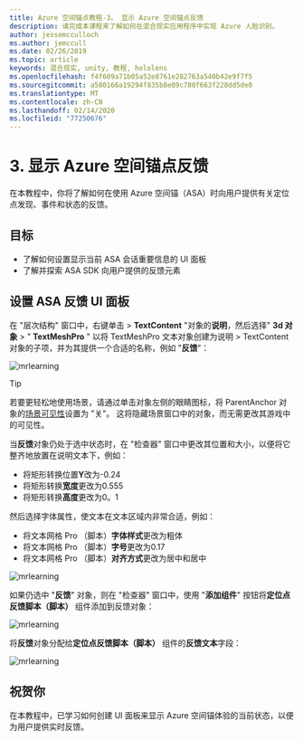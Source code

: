 ```yaml
---
title: Azure 空间锚点教程-3。 显示 Azure 空间锚点反馈
description: 请完成本课程来了解如何在混合现实应用程序中实现 Azure 人脸识别。
author: jessemcculloch
ms.author: jemccull
ms.date: 02/26/2019
ms.topic: article
keywords: 混合现实, unity, 教程, hololens
ms.openlocfilehash: f4f609a71b05a52e8761e282763a540b42e9f7f5
ms.sourcegitcommit: a580166a19294f835b8e09c780f663f228dd5de0
ms.translationtype: MT
ms.contentlocale: zh-CN
ms.lasthandoff: 02/14/2020
ms.locfileid: "77250676"
---
```

# <a name="3-displaying-azure-spatial-anchor-feedback"></a>3. 显示 Azure 空间锚点反馈

在本教程中，你将了解如何在使用 Azure 空间锚（ASA）时向用户提供有关定位点发现、事件和状态的反馈。

## <a name="objectives"></a>目标

* 了解如何设置显示当前 ASA 会话重要信息的 UI 面板
* 了解并探索 ASA SDK 向用户提供的反馈元素

## <a name="set-up-asa-feedback-ui-panel"></a>设置 ASA 反馈 UI 面板

在 "层次结构" 窗口中，右键单击 > **TextContent** "对象的**说明**，然后选择" **3d 对象** > " **TextMeshPro** " 以将 TextMeshPro 文本对象创建为说明 > TextContent 对象的子项，并为其提供一个合适的名称，例如 "**反馈**"：

![mrlearning](images/mrlearning-asa/tutorial3-section1-step1-1.png)

> [!TIP]
> 若要更轻松地使用场景，请通过单击对象左侧的眼睛图标，将 ParentAnchor 对象的<a href="https://docs.unity3d.com/Manual/SceneVisibility.html" target="_blank">场景可见性</a>设置为 "关"。 这将隐藏场景窗口中的对象，而无需更改其游戏中的可见性。

当**反馈**对象仍处于选中状态时，在 "检查器" 窗口中更改其位置和大小，以便将它整齐地放置在说明文本下，例如：

* 将矩形转换位置**Y**改为-0.24
* 将矩形转换**宽度**更改为0.555
* 将矩形转换**高度**更改为0。1

然后选择字体属性，使文本在文本区域内非常合适，例如：

* 将文本网格 Pro （脚本）**字体样式**更改为粗体
* 将文本网格 Pro （脚本）**字号**更改为0.17
* 将文本网格 Pro （脚本）**对齐方式**更改为居中和居中

![mrlearning](images/mrlearning-asa/tutorial3-section1-step1-2.png)

如果仍选中 "**反馈**" 对象，则在 "检查器" 窗口中，使用 "**添加组件**" 按钮将**定位点反馈脚本（脚本）** 组件添加到反馈对象：

![mrlearning](images/mrlearning-asa/tutorial3-section1-step1-3.png)

将**反馈**对象分配给**定位点反馈脚本（脚本）** 组件的**反馈文本**字段：

![mrlearning](images/mrlearning-asa/tutorial3-section1-step1-4.png)

## <a name="congratulations"></a>祝贺你

在本教程中，已学习如何创建 UI 面板来显示 Azure 空间锚体验的当前状态，以便为用户提供实时反馈。
